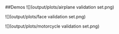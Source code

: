 ##Demos
![](output/plots/airplane validation set.png)

![](output/plots/face validation set.png)

![](output/plots/motorcycle validation set.png)
